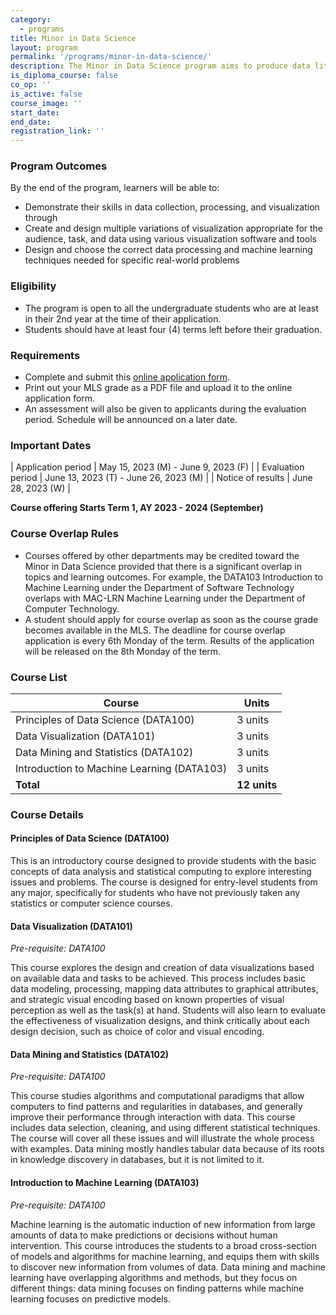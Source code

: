 ```yaml
---
category:
  - programs
title: Minor in Data Science
layout: program
permalink: '/programs/minor-in-data-science/'
description: The Minor in Data Science program aims to produce data literate graduates by equipping the students across the different disciplines with a working knowledge of statistics, probability, and computation enabling them to design and execute precise computational and inferential data analysis for their discipline.
is_diploma_course: false
co_op: ''
is_active: false
course_image: ''
start_date:
end_date:
registration_link: ''
---
```


### Program Outcomes

By the end of the program, learners will be able to:

- Demonstrate their skills in data collection, processing, and visualization through
- Create and design multiple variations of visualization appropriate for the audience, task, and data using various visualization software and tools
- Design and choose the correct data processing and machine learning techniques needed for specific real-world problems

### Eligibility

- The program is open to all the undergraduate students who are at least in their 2nd year at the time of their application.
- Students should have at least four (4) terms left before their graduation.

### Requirements

- Complete and submit this [online application form](https://docs.google.com/forms/d/e/1FAIpQLSc_PBt0DxUStdS4xckBupXR5Zt3Qu5z_CW-Kr1O_--MXce0rg/viewform?usp=sf_link).
- Print out your MLS grade as a PDF file and upload it to the online application form.
- An assessment will also be given to applicants during the evaluation period. Schedule will be announced on a later date.

### Important Dates

| Application period | May 15, 2023 (M) - June 9, 2023 (F) |
| Evaluation period | June 13, 2023 (T) - June 26, 2023 (M) |
| Notice of results | June 28, 2023 (W) |

**Course offering Starts Term 1, AY 2023 - 2024 (September)**

### Course Overlap Rules

- Courses offered by other departments may be credited toward the Minor in Data Science provided that there is a significant overlap in topics and learning outcomes. For example, the DATA103 Introduction to Machine Learning under the Department of Software Technology overlaps with MAC-LRN Machine Learning under the Department of Computer Technology.
- A student should apply for course overlap as soon as the course grade becomes available in the MLS. The deadline for course overlap application is every 6th Monday of the term. Results of the application will be released on the 8th Monday of the term.

### Course List

| Course                                     | Units        |
| ------------------------------------------ | ------------ |
| Principles of Data Science (DATA100)       | 3 units      |
| Data Visualization (DATA101)               | 3 units      |
| Data Mining and Statistics (DATA102)       | 3 units      |
| Introduction to Machine Learning (DATA103) | 3 units      |
| **Total**                                  | **12 units** |

### Course Details

#### Principles of Data Science (DATA100)

This is an introductory course designed to provide students with the basic concepts of data analysis and statistical computing to explore interesting issues and problems. The course is designed for entry-level students from any major, specifically for students who have not previously taken any statistics or computer science courses.

#### Data Visualization (DATA101)

_Pre-requisite: DATA100_

This course explores the design and creation of data visualizations based on available data and tasks to be achieved. This process includes basic data modeling, processing, mapping data attributes to graphical attributes, and strategic visual encoding based on known properties of visual perception as well as the task(s) at hand. Students will also learn to evaluate the effectiveness of visualization designs, and think critically about each design decision, such as choice of color and visual encoding.

#### Data Mining and Statistics (DATA102)

_Pre-requisite: DATA100_

This course studies algorithms and computational paradigms that allow computers to find patterns and regularities in databases, and generally improve their performance through interaction with data. This course includes data selection, cleaning, and using different statistical techniques. The course will cover all these issues and will illustrate the whole process with examples. Data mining mostly handles tabular data because of its roots in knowledge discovery in databases, but it is not limited to it.

#### Introduction to Machine Learning (DATA103)

_Pre-requisite: DATA100_

Machine learning is the automatic induction of new information from large amounts of data to make predictions or decisions without human intervention. This course introduces the students to a broad cross-section of models and algorithms for machine learning, and equips them with skills to discover new information from volumes of data. Data mining and machine learning have overlapping algorithms and methods, but they focus on different things: data mining focuses on finding patterns while machine learning focuses on predictive models.
